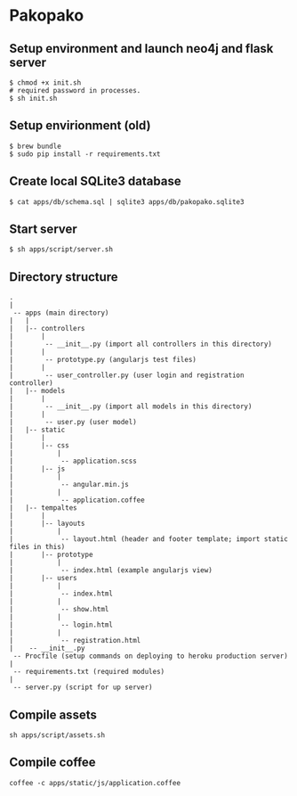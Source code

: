 Pakopako
========

## Setup environment and launch neo4j and flask server
```
$ chmod +x init.sh
# required password in processes.
$ sh init.sh
```

## Setup envirionment (old)

```
$ brew bundle
$ sudo pip install -r requirements.txt
```

## Create local SQLite3 database
```
$ cat apps/db/schema.sql | sqlite3 apps/db/pakopako.sqlite3
```

## Start server

`$ sh apps/script/server.sh`

## Directory structure

```
.
|
 -- apps (main directory)
|   |
|   |-- controllers
|       |
|        -- __init__.py (import all controllers in this directory)
|       |
|        -- prototype.py (angularjs test files)
|       |
|        -- user_controller.py (user login and registration controller)
|   |-- models
|       |
|        -- __init__.py (import all models in this directory)
|       |
|        -- user.py (user model)
|   |-- static
|       |
|       |-- css
|           |
|            -- application.scss
|       |-- js
|           |
|            -- angular.min.js
|           |
|            -- application.coffee
|   |-- tempaltes
|       |
|       |-- layouts
|           |
|            -- layout.html (header and footer template; import static files in this)
|       |-- prototype
|           |
|            -- index.html (example angularjs view)
|       |-- users
|           |
|            -- index.html
|           |
|            -- show.html
|           |
|            -- login.html
|           |
|            -- registration.html
|    -- __init__.py
 -- Procfile (setup commands on deploying to heroku production server)
|
 -- requirements.txt (required modules)
|
 -- server.py (script for up server)
```

## Compile assets

`sh apps/script/assets.sh`

## Compile coffee

`coffee -c apps/static/js/application.coffee`

